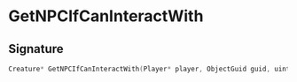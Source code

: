 # GetNPCIfCanInteractWith

## Signature

```cpp
Creature* GetNPCIfCanInteractWith(Player* player, ObjectGuid guid, uint32 npcflagmask)
```
